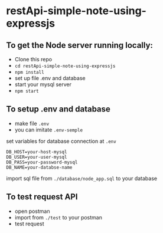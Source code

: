 # restApi-simple-note-using-expressjs


## To get the Node server running locally:

 * Clone this repo
 * ```cd restApi-simple-note-using-expressjs```
 * ```npm install```
 * set up file .env and database
 * start your mysql server
 * ```npm start``` 
 
## To setup .env and database

 * make file ```.env``` 
 * you can imitate ```.env-semple```
 
 set variables for database connection at ```.env```
 
 ```
 DB_HOST=your-host-mysql
 DB_USER=your-user-mysql
 DB_PASS=your-password-mysql
 DB_NAME=your-databse-name
 ```
 
 import sql file from ```./database/node_app.sql``` to your database

## To test request API

 * open postman
 * import from ```./test``` to your postman
 * test request
